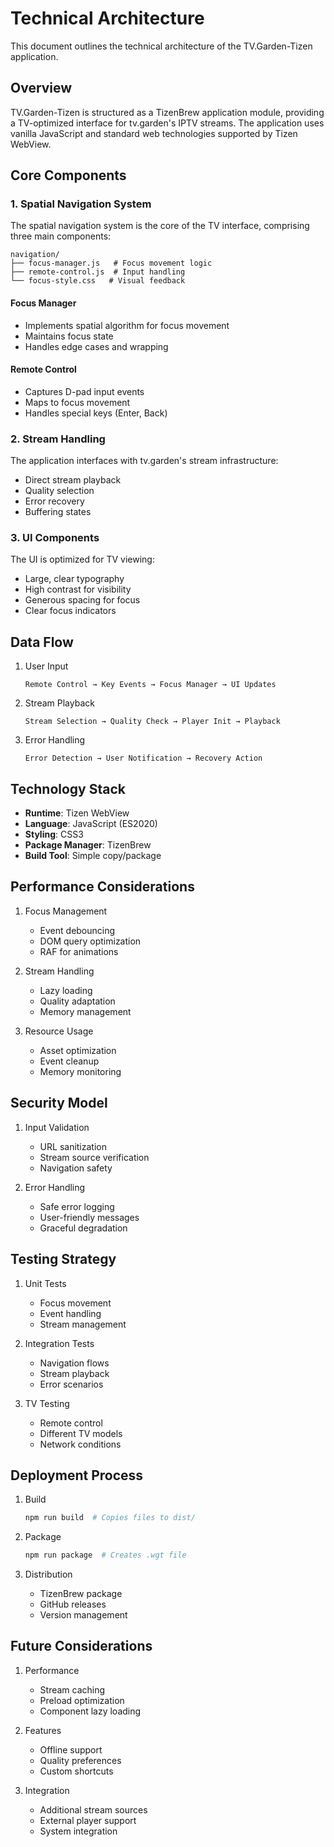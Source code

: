 # Technical Architecture

This document outlines the technical architecture of the TV.Garden-Tizen application.

## Overview

TV.Garden-Tizen is structured as a TizenBrew application module, providing a TV-optimized interface for tv.garden's IPTV streams. The application uses vanilla JavaScript and standard web technologies supported by Tizen WebView.

## Core Components

### 1. Spatial Navigation System

The spatial navigation system is the core of the TV interface, comprising three main components:

```
navigation/
├── focus-manager.js   # Focus movement logic
├── remote-control.js  # Input handling
└── focus-style.css   # Visual feedback
```

#### Focus Manager
- Implements spatial algorithm for focus movement
- Maintains focus state
- Handles edge cases and wrapping

#### Remote Control
- Captures D-pad input events
- Maps to focus movement
- Handles special keys (Enter, Back)

### 2. Stream Handling

The application interfaces with tv.garden's stream infrastructure:

- Direct stream playback
- Quality selection
- Error recovery
- Buffering states

### 3. UI Components

The UI is optimized for TV viewing:

- Large, clear typography
- High contrast for visibility
- Generous spacing for focus
- Clear focus indicators

## Data Flow

1. User Input
   ```
   Remote Control → Key Events → Focus Manager → UI Updates
   ```

2. Stream Playback
   ```
   Stream Selection → Quality Check → Player Init → Playback
   ```

3. Error Handling
   ```
   Error Detection → User Notification → Recovery Action
   ```

## Technology Stack

- **Runtime**: Tizen WebView
- **Language**: JavaScript (ES2020)
- **Styling**: CSS3
- **Package Manager**: TizenBrew
- **Build Tool**: Simple copy/package

## Performance Considerations

1. Focus Management
   - Event debouncing
   - DOM query optimization
   - RAF for animations

2. Stream Handling
   - Lazy loading
   - Quality adaptation
   - Memory management

3. Resource Usage
   - Asset optimization
   - Event cleanup
   - Memory monitoring

## Security Model

1. Input Validation
   - URL sanitization
   - Stream source verification
   - Navigation safety

2. Error Handling
   - Safe error logging
   - User-friendly messages
   - Graceful degradation

## Testing Strategy

1. Unit Tests
   - Focus movement
   - Event handling
   - Stream management

2. Integration Tests
   - Navigation flows
   - Stream playback
   - Error scenarios

3. TV Testing
   - Remote control
   - Different TV models
   - Network conditions

## Deployment Process

1. Build
   ```bash
   npm run build  # Copies files to dist/
   ```

2. Package
   ```bash
   npm run package  # Creates .wgt file
   ```

3. Distribution
   - TizenBrew package
   - GitHub releases
   - Version management

## Future Considerations

1. Performance
   - Stream caching
   - Preload optimization
   - Component lazy loading

2. Features
   - Offline support
   - Quality preferences
   - Custom shortcuts

3. Integration
   - Additional stream sources
   - External player support
   - System integration
